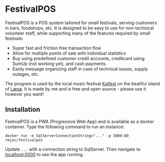 # FestivalPOS
FestivalPOS is a POS system tailored for small festivals, serving customers in bars, foodshops, etc.
It is designed to be easy to use for non-technical volunteer staff, while supporting many of the features required by small festivals:

* Super fast and friction free transaction flow
* Allow for multiple points of sale with individual statistics
* Buy using predefined customer credit accounts, creditcard using SumUp (not working yet), and cash payments.
* Easily message organizing staff in case of technical issues, supply outages, etc.

The program is used by the local music festival [Kajfest](http://kajfest.dk) on the beatiful island of [Læsø](https://visitlaesoe.dk).
It is made by me and is free and open source - please use it however you want!

## Installation
FestivalPOS is a PWA (Progressive Web App) and is available as a docker container. Type the following command to run an instance:

```
docker run -e SqlServerConnectionString="..." -p 5000:80 rmjac/festivalpos
```
Update `...` with a connection string to SqlServer. Then navigate to [localhost:5000]() to see the app running.
